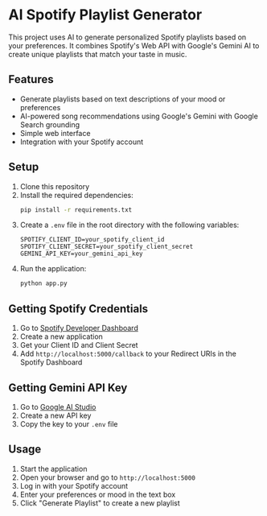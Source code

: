 # AI Spotify Playlist Generator

This project uses AI to generate personalized Spotify playlists based on your preferences. It combines Spotify's Web API with Google's Gemini AI to create unique playlists that match your taste in music.

## Features

- Generate playlists based on text descriptions of your mood or preferences
- AI-powered song recommendations using Google's Gemini with Google Search grounding
- Simple web interface
- Integration with your Spotify account

## Setup

1. Clone this repository
2. Install the required dependencies:
   ```bash
   pip install -r requirements.txt
   ```
3. Create a `.env` file in the root directory with the following variables:
   ```
   SPOTIFY_CLIENT_ID=your_spotify_client_id
   SPOTIFY_CLIENT_SECRET=your_spotify_client_secret
   GEMINI_API_KEY=your_gemini_api_key
   ```
4. Run the application:
   ```bash
   python app.py
   ```

## Getting Spotify Credentials

1. Go to [Spotify Developer Dashboard](https://developer.spotify.com/dashboard)
2. Create a new application
3. Get your Client ID and Client Secret
4. Add `http://localhost:5000/callback` to your Redirect URIs in the Spotify Dashboard

## Getting Gemini API Key

1. Go to [Google AI Studio](https://makersuite.google.com/app/apikey)
2. Create a new API key
3. Copy the key to your `.env` file

## Usage

1. Start the application
2. Open your browser and go to `http://localhost:5000`
3. Log in with your Spotify account
4. Enter your preferences or mood in the text box
5. Click "Generate Playlist" to create a new playlist
